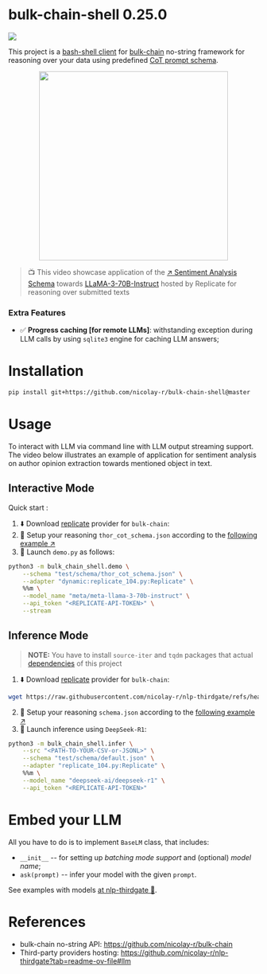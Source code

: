 # bulk-chain-shell 0.25.0
![](https://img.shields.io/badge/Python-3.9-brightgreen.svg)

This project is a [bash-shell client](https://en.wikipedia.org/wiki/Bash_(Unix_shell)) for [bulk-chain](https://github.com/nicolay-r/bulk-chain) no-string framework for reasoning over your data using predefined [CoT prompt schema](https://github.com/nicolay-r/bulk-chain?tab=readme-ov-file#chain-of-thought-schema).

<p align="center">
    <img src="https://github.com/user-attachments/assets/0cc8fdcb-6ddb-44a3-8f05-d76250ae6423" width="380" height="auto"/>
</p>

> 📺 This video showcase application of the [↗️ Sentiment Analysis Schema](https://github.com/nicolay-r/bulk-chain/blob/master/test/schema/thor_cot_schema.json) towards [LLaMA-3-70B-Instruct](https://replicate.com/meta/meta-llama-3-70b-instruct) hosted by Replicate for reasoning over submitted texts

### Extra Features
* ✅ **Progress caching [for remote LLMs]**: withstanding exception during LLM calls by using `sqlite3` engine for caching LLM answers;

# Installation

```bash
pip install git+https://github.com/nicolay-r/bulk-chain-shell@master
```

# Usage

To interact with LLM via command line with LLM output streaming support.
The video below illustrates an example of application for sentiment analysis on author opinion extraction towards mentioned object in text.

## Interactive Mode

Quick start :
1. ⬇️ Download [replicate](https://replicate.com/) provider for `bulk-chain`:
2. 📜 Setup your reasoning `thor_cot_schema.json` according to the [following example ↗️](test/schema/thor_cot_schema.json)
3. 🚀 Launch `demo.py` as follows:
```bash
python3 -m bulk_chain_shell.demo \
    --schema "test/schema/thor_cot_schema.json" \
    --adapter "dynamic:replicate_104.py:Replicate" \
    %%m \
    --model_name "meta/meta-llama-3-70b-instruct" \
    --api_token "<REPLICATE-API-TOKEN>" \
    --stream
```

## Inference Mode

> **NOTE:** You have to install `source-iter` and `tqdm` packages that actual [dependencies](dependencies.txt) of this project

1. ⬇️ Download [replicate](https://replicate.com/) provider for `bulk-chain`:
```bash
wget https://raw.githubusercontent.com/nicolay-r/nlp-thirdgate/refs/heads/master/llm/replicate_104.py
```
2. 📜 Setup your reasoning `schema.json` according to the [following example ↗️](test/schema/default.json)
3. 🚀 Launch inference using `DeepSeek-R1`:
```bash
python3 -m bulk_chain_shell.infer \
    --src "<PATH-TO-YOUR-CSV-or-JSONL>" \
    --schema "test/schema/default.json" \
    --adapter "replicate_104.py:Replicate" \
    %%m \
    --model_name "deepseek-ai/deepseek-r1" \
    --api_token "<REPLICATE-API-TOKEN>"
```

# Embed your LLM

All you have to do is to implement `BaseLM` class, that includes:
* `__init__` -- for setting up *batching mode support* and (optional) *model name*;
* `ask(prompt)` -- infer your model with the given `prompt`.

See examples with models [at nlp-thirdgate 🌌](https://github.com/nicolay-r/nlp-thirdgate?tab=readme-ov-file#llm).

# References

* bulk-chain no-string API: https://github.com/nicolay-r/bulk-chain
* Third-party providers hosting: https://github.com/nicolay-r/nlp-thirdgate?tab=readme-ov-file#llm
